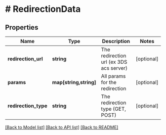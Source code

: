 # # RedirectionData

## Properties

Name | Type | Description | Notes
------------ | ------------- | ------------- | -------------
**redirection_url** | **string** | The redirection url (ex 3DS acs server) | [optional] 
**params** | **map[string,string]** | All params for the redirection | [optional] 
**redirection_type** | **string** | The redirection type (GET, POST) | [optional] 

[[Back to Model list]](../../README.md#documentation-for-models) [[Back to API list]](../../README.md#documentation-for-api-endpoints) [[Back to README]](../../README.md)


